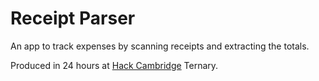 # Receipt Parser
An app to track expenses by scanning receipts and extracting the totals.

Produced in 24 hours at [Hack Cambridge](https://hackcambridge.com/) Ternary.
